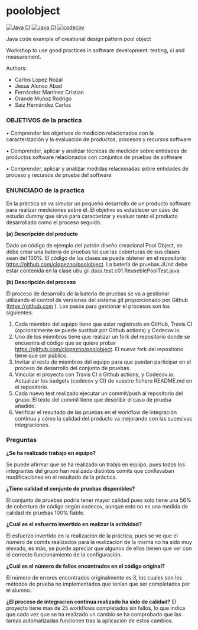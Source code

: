 poolobject
==========

[![Java CI](https://github.com/CristianFernandezM/poolobject/actions/workflows/ci_jdk11_build.yml/badge.svg)](https://github.com/CristianFernandezM/poolobject/actions/workflows/ci_jdk11_build.yml) 
[![Java CI](https://github.com/CristianFernandezM/poolobject/actions/workflows/ci_jdk1.8_build_test.yml/badge.svg)](https://github.com/CristianFernandezM/poolobject/actions/workflows/ci_jdk1.8_build_test.yml) 
[![codecov](https://codecov.io/gh/CristianFernandezM/poolobject/graph/badge.svg?token=NvQ17D5kct)](https://codecov.io/gh/CristianFernandezM/poolobject)

Java code example of creational design pattern pool object

Workshop to use good practices in software development: testing, ci and measurement.

Authors:

- Carlos Lopez Nozal
- Jesus Alonso Abad
- Fernández Martínez Cristian
- Grande Muñoz Rodrigo
- Saiz Hernández Carlos


### OBJETIVOS de la practica

 • Comprender los objetivos de medición relacionados con la caracterización y la evaluación de 
productos, procesos y recursos software

 • Comprender, aplicar y analizar técnicas de medición sobre entidades de productos software 
relacionados con conjuntos de pruebas de software

 • Comprender, aplicar y analizar medidas relacionadas sobre entidades de proceso y recursos de 
prueba del software

### ENUNCIADO de la practica

En la práctica se va simular un pequeño desarrollo de un producto software para realizar mediciones sobre él. 
El objetivo es establecer un caso de estudio dummy que sirva para caracterizar y evaluar tanto el producto 
desarrollado como el proceso seguido.

**(a) Descripción del producto**

Dado un código de ejemplo del patrón diseño creacional Pool Object, se debe crear una batería de pruebas tal 
que las coberturas de sus clases sean del 100%. El código de las clases se puede obtener en el repositorio 
https://github.com/clopezno/poolobject. La batería de pruebas JUnit debe estar contenida en la clase 
ubu.gii.dass.test.c01.ReuseblePoolTest.java.

**(b) Descripción del proceso**

El proceso de desarrollo de la batería de pruebas se va a gestionar utilizando el control de versiones del 
sistema git proporcionado por  Github (https://github.com ).
Los pasos para gestionar el procesos son los siguientes:
1. Cada miembro del equipo tiene que estar registrado en GitHub, Travis CI (opcionalmente se puede 
sustituir por Github actions) y Codecov.io.
2. Uno de los miembros tiene que realizar un fork del repositorio donde se encuentra el código que se 
quiere probar https://github.com/clopezno/poolobject. El nuevo fork del repositorio tiene que ser 
público.
3. Invitar al resto de miembros del equipo para que puedan participar en el proceso de desarrollo del 
conjunto de pruebas.
4. Vincular el proyecto con Travis CI o Github actions, y Codecov.io. Actualizar los badgets (codecov y 
CI) de vuestro fichero README.md  en el repositorio.
5. Cada nuevo test realizado ejecutar un commit/push al repositorio del grupo. El texto del commit tiene 
que describir el caso de prueba añadido.
6. Verificar el resultado de las pruebas en el workflow de integración continua y cómo la calidad del 
producto va mejorando con las sucesivas integraciones.

### Preguntas
**¿Se ha realizado trabajo en equipo?**

Se puede afirmar que se ha realizado un trabjo en equipo, pues todos los integrantes del grupo han realizado distintos comits que conllevaban modificaciones en el resultado de la práctica.
	
**¿Tiene calidad el conjunto de pruebas disponibles?**

El conjunto de pruebas podría tener mayor calidad pues solo tiene una 56% de cobertura de código según codecov, aunque esto no es una medida de calidad de pruebas 100% fiable.

**¿Cuál es el esfuerzo invertido en realizar la actividad?**

El esfuerzo invertido en la realización de la práctica, pues se ve que el número de comits realizados para la realizacion de la misma no ha sido muy elevado, es más, se puede apreciar que algunos de ellos tienen que ver con el correcto funcionamiento de la configuración.

**¿Cuál es el número de fallos encontrados en el código original?**

El número de errores encontrados originalmente es 3, los cuales son los métodos de prueba no implementados que tenían que ser completados por el alumno.

**¿El proceso de integracion continua realizado ha sido de calidad?**
El proyecto tiene mas de 25 workflows completados sin fallos, lo que indica que cada vez que se ha realizado un cambio se ha comprobado que las tareas automatizadas funcionen tras la aplicación de estos cambios.
